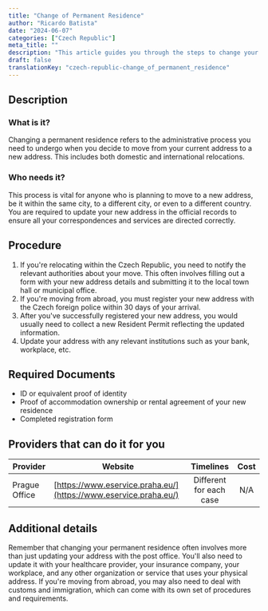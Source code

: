 ```yaml
---
title: "Change of Permanent Residence"
author: "Ricardo Batista"
date: "2024-06-07"
categories: ["Czech Republic"]
meta_title: ""
description: "This article guides you through the steps to change your permanent residence, specifically for those residing in the Czech Republic."
draft: false
translationKey: "czech-republic-change_of_permanent_residence"
---
```


## Description
### What is it?
Changing a permanent residence refers to the administrative process you need to undergo when you decide to move from your current address to a new address. This includes both domestic and international relocations. 

### Who needs it?
This process is vital for anyone who is planning to move to a new address, be it within the same city, to a different city, or even to a different country. You are required to update your new address in the official records to ensure all your correspondences and services are directed correctly.

## Procedure
1. If you're relocating within the Czech Republic, you need to notify the relevant authorities about your move. This often involves filling out a form with your new address details and submitting it to the local town hall or municipal office.
2. If you're moving from abroad, you must register your new address with the Czech foreign police within 30 days of your arrival.
3. After you've successfully registered your new address, you would usually need to collect a new Resident Permit reflecting the updated information.
4. Update your address with any relevant institutions such as your bank, workplace, etc.

## Required Documents
- ID or equivalent proof of identity
- Proof of accommodation ownership or rental agreement of your new residence
- Completed registration form

## Providers that can do it for you

| Provider        |     Website     |     Timelines    |       Cost      |
| --------------- | --------------- |  :-------------: | :-------------: |
| Prague Office      | [https://www.eservice.praha.eu/](https://www.eservice.praha.eu/)       |      Different for each case      |        N/A       |

## Additional details
Remember that changing your permanent residence often involves more than just updating your address with the post office. You'll also need to update it with your healthcare provider, your insurance company, your workplace, and any other organization or service that uses your physical address. If you're moving from abroad, you may also need to deal with customs and immigration, which can come with its own set of procedures and requirements.
